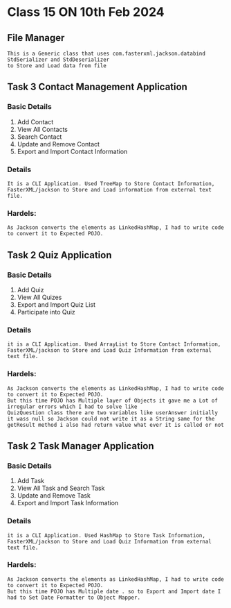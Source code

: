 # Class 15 ON 10th Feb 2024
## File Manager
    This is a Generic class that uses com.fasterxml.jackson.databind StdSerializer and StdDeserializer 
    to Store and Load data from file
    
## Task 3 Contact Management Application
### Basic Details
  1. Add Contact
  2. View All Contacts
  3. Search Contact
  4. Update and Remove Contact
  5. Export and Import Contact Information
  
### Details
    It is a CLI Application. Used TreeMap to Store Contact Information, FasterXML/jackson to Store and Load information from external text file.
  
### Hardels:
    As Jackson converts the elements as LinkedHashMap, I had to write code to convert it to Expected POJO.

## Task 2 Quiz Application
### Basic Details
   1. Add Quiz
   2. View All Quizes 
   3. Export and Import Quiz List
   4. Participate into Quiz

### Details
    it is a CLI Application. Used ArrayList to Store Contact Information, FasterXML/jackson to Store and Load Quiz Information from external text file.

### Hardels:
    As Jackson converts the elements as LinkedHashMap, I had to write code to convert it to Expected POJO.
    But this time POJO has Multiple layer of Objects it gave me a Lot of irregular errors which I had to solve like
    QuizQuestion class there are two variables like userAnswer initially it wass null so Jackson could not write it as a String same for the
    getResult method i also had return value what ever it is called or not


## Task 2 Task Manager Application
### Basic Details
1. Add Task
2. View All Task and Search Task
3. Update and Remove Task
4. Export and Import Task Information

### Details
    it is a CLI Application. Used HashMap to Store Task Information, FasterXML/jackson to Store and Load Quiz Information from external text file.

### Hardels:
    As Jackson converts the elements as LinkedHashMap, I had to write code to convert it to Expected POJO.
    But this time POJO has Multiple date . so to Export and Import date I had to Set Date Formatter to Object Mapper.